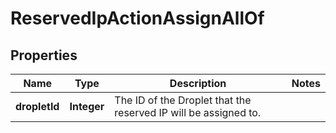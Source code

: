 

# ReservedIpActionAssignAllOf


## Properties

| Name | Type | Description | Notes |
|------------ | ------------- | ------------- | -------------|
|**dropletId** | **Integer** | The ID of the Droplet that the reserved IP will be assigned to. |  |



